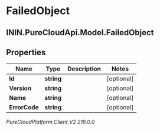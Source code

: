 # FailedObject

## ININ.PureCloudApi.Model.FailedObject

## Properties

|Name | Type | Description | Notes|
|------------ | ------------- | ------------- | -------------|
| **Id** | **string** |  | [optional] |
| **Version** | **string** |  | [optional] |
| **Name** | **string** |  | [optional] |
| **ErrorCode** | **string** |  | [optional] |



_PureCloudPlatform.Client.V2 216.0.0_
